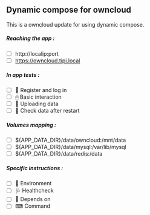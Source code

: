 ## Dynamic compose for owncloud
This is a owncloud update for using dynamic compose.
##### Reaching the app :
- [ ] http://localip:port
- [ ] https://owncloud.tipi.local
##### In app tests :
- [ ] 📝 Register and log in
- [ ] 🖱 Basic interaction
- [ ] 🌆 Uploading data
- [ ] 🔄 Check data after restart
##### Volumes mapping :
- [ ] ${APP_DATA_DIR}/data/owncloud:/mnt/data
- [ ] ${APP_DATA_DIR}/data/mysql:/var/lib/mysql
- [ ] ${APP_DATA_DIR}/data/redis:/data
##### Specific instructions :
- [ ] 🌳 Environment
- [ ] 🩺 Healthcheck
- [ ] 🔗 Depends on
- [ ] ⌨ Command

